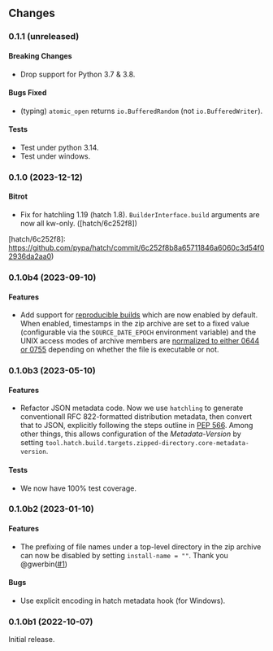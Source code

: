 ## Changes

### 0.1.1 (unreleased)

#### Breaking Changes

- Drop support for Python 3.7 & 3.8.

#### Bugs Fixed

- (typing) `atomic_open` returns `io.BufferedRandom` (not `io.BufferedWriter`).

#### Tests

- Test under python 3.14.
- Test under windows.

### 0.1.0 (2023-12-12)

#### Bitrot

- Fix for hatchling 1.19 (hatch 1.8). `BuilderInterface.build`
  arguments are now all kw-only. ([hatch/6c252f8])

[hatch/6c252f8]: https://github.com/pypa/hatch/commit/6c252f8b8a65711846a6060c3d54f02936da2aa0)

### 0.1.0b4 (2023-09-10)

#### Features

- Add support for [reproducible builds] which are now enabled by
  default. When enabled, timestamps in the zip archive are set to a
  fixed value (configurable via the `SOURCE_DATE_EPOCH` environment
  variable) and the UNIX access modes of archive members are
  [normalized to either 0644 or 0755][mode-normalization] depending on
  whether the file is executable or not.

[reproducible builds]: https://hatch.pypa.io/latest/config/build/#reproducible-builds
[mode-normalization]: https://github.com/pypa/flit/pull/66

### 0.1.0b3 (2023-05-10)

#### Features

- Refactor JSON metadata code. Now we use `hatchling` to generate
  conventionall RFC 822-formatted distribution metadata, then convert
  that to JSON, explicitly following the steps outline in [PEP
  566](https://peps.python.org/pep-0566/#json-compatible-metadata).
  Among other things, this allows configuration of the
  *Metadata-Version* by setting
  `tool.hatch.build.targets.zipped-directory.core-metadata-version`.

#### Tests

- We now have 100% test coverage.

### 0.1.0b2 (2023-01-10)

#### Features

- The prefixing of file names under a top-level directory in the zip
  archive can now be disabled by setting `install-name = ""`.
  Thank you @gwerbin([#1][])

#### Bugs

- Use explicit encoding in hatch metadata hook (for Windows).

[#1]: https://github.com/dairiki/hatch-zipped-directory/issues/1

### 0.1.0b1 (2022-10-07)

Initial release.
